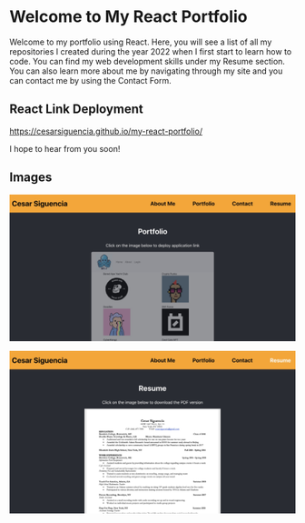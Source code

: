 # Welcome to My React Portfolio

Welcome to my portfolio using React. Here, you will see a list of all my repositories I created during the year 2022 when I first start to learn how to code. You can find my web development skills under my Resume section. You can also learn more about me by navigating through my site and you can contact me by using the Contact Form. 

## React Link Deployment
https://cesarsiguencia.github.io/my-react-portfolio/

I hope to hear from you soon!

## Images
![screenshot-of-app-1](./screenshots/screenshot-1.png)

![screenshot-of-app-2](./screenshots/screenshot-2.png)
